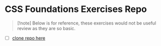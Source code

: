 # CSS Foundations Exercises Repo
>[!note] Below is for reference, these exercises would not be useful review as they are so basic.
- [ ] [clone repo here](https://github.com/TheOdinProject/css-exercises/tree/main/foundations/intro-to-css)
